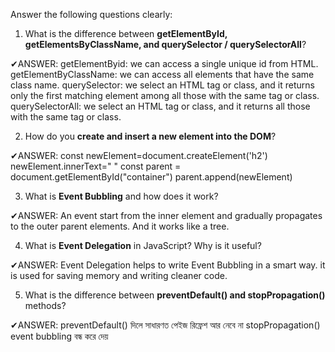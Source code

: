 Answer the following questions clearly:

1. What is the difference between **getElementById, getElementsByClassName, and querySelector / querySelectorAll**?

✔ANSWER:  getElementByid:         we can access a single unique id from HTML.
          getElementByClassName: we can access all elements that have the same class name.
          querySelector:         we select an HTML tag or class, and it returns only the first matching element among all those with the same tag or class.
          querySelectorAll:      we select an HTML tag or class, and it returns all those with the same tag or class.
          
       
2. How do you **create and insert a new element into the DOM**?

✔ANSWER: const newElement=document.createElement('h2')
         newElement.innerText=" "
         const parent =  document.getElementById("container")
         parent.append(newElement)

3. What is **Event Bubbling** and how does it work?

✔ANSWER:  An event start from the inner element and gradually propagates to the outer parent elements. And it works like a tree.


4. What is **Event Delegation** in JavaScript? Why is it useful?

✔ANSWER:  Event Delegation helps to write Event Bubbling in a smart way.
          it is used for saving memory and writing cleaner code.

        
5. What is the difference between **preventDefault() and stopPropagation()** methods?

✔ANSWER: preventDefault() দিলে সাধারণত পেইজ রিফ্রেশ আর নেবে না
         stopPropagation() event bubbling বন্ধ করে দেয়


